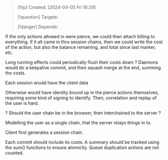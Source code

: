 
>[!tip] Created: [2024-04-05 Fri 16:29]

>[!question] Targets: 

>[!danger] Depends: 

If the only actions allowed in were pierce, we could then attach billing to everything.
If it all came in thru session chains, then we could write the cost of the action, but also the balance remaining, and total since last marker, etc.

Long running effects could periodically flush their costs down ?
Daemons would do a keepalive commit, and then squash merge at the end, summing the costs.

Each session would have the client data

Otherwise would have identity bound up in the pierce actions themselves, requiring some kind of signing to identify.  Then, correlation and replay of the user is hard.

? Should the user chain be in the browser, then interchained to the server ?

Modelling the user as a single chain, that the server relays things in to.

Client first generates a session chain.

Each commit should include its costs.
A summary should be tracked using the sum() functions to ensure atomicity.
Queue duplication actions are not counted.